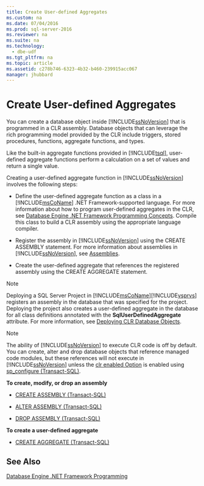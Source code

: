 ```yaml
---
title: Create User-defined Aggregates
ms.custom: na
ms.date: 07/04/2016
ms.prod: sql-server-2016
ms.reviewer: na
ms.suite: na
ms.technology: 
  - dbe-udf
ms.tgt_pltfrm: na
ms.topic: article
ms.assetid: c278b746-6323-4b32-b460-239915acc067
manager: jhubbard
---
```

# Create User-defined Aggregates
You can create a database object inside [!INCLUDE[ssNoVersion](../../Topics/TopicNameContainA/includes/ssNoVersion_md.md)] that is programmed in a CLR assembly. Database objects that can leverage the rich programming model provided by the CLR include triggers, stored procedures, functions, aggregate functions, and types.  
  
 Like the built-in aggregate functions provided in [!INCLUDE[tsql](../../Topics/TopicNameContainA/includes/tsql_md.md)], user-defined aggregate functions perform a calculation on a set of values and return a single value.  
  
 Creating a user-defined aggregate function in [!INCLUDE[ssNoVersion](../../Topics/TopicNameContainA/includes/ssNoVersion_md.md)] involves the following steps:  
  
-   Define the user-defined aggregate function as a class in a [!INCLUDE[msCoName](../../Topics/TopicNameContainA/includes/msCoName_md.md)] .NET Framework-supported language. For more information about how to program user-defined aggregates in the CLR, see [Database Engine .NET Framework Programming Concepts](assetId:///bad9b7e8-5967-4afa-8dc8-6d840faf9372). Compile this class to build a CLR assembly using the appropriate language compiler.  
  
-   Register the assembly in [!INCLUDE[ssNoVersion](../../Topics/TopicNameContainA/includes/ssNoVersion_md.md)] using the CREATE ASSEMBLY statement. For more information about assemblies in [!INCLUDE[ssNoVersion](../../Topics/TopicNameContainA/includes/ssNoVersion_md.md)], see [Assemblies](assetId:///4b146437-3061-47f6-9e8c-26eeea10b54e).  
  
-   Create the user-defined aggregate that references the registered assembly using the CREATE AGGREGATE statement.  
  
> [!NOTE]  
>  Deploying a SQL Server Project in [!INCLUDE[msCoName](../../Topics/TopicNameContainA/includes/msCoName_md.md)][!INCLUDE[vsprvs](../../Topics/TopicNameContainA/includes/vsprvs_md.md)] registers an assembly in the database that was specified for the project. Deploying the project also creates a user-defined aggregate in the database for all class definitions annotated with the **SqlUserDefinedAggregate** attribute. For more information, see [Deploying CLR Database Objects](assetId:///00752573-3367-41a7-af98-7b7a29e8e2f2).  
  
> [!NOTE]  
>  The ability of [!INCLUDE[ssNoVersion](../../Topics/TopicNameContainA/includes/ssNoVersion_md.md)] to execute CLR code is off by default. You can create, alter and drop database objects that reference managed code modules, but these references will not execute in [!INCLUDE[ssNoVersion](../../Topics/TopicNameContainA/includes/ssNoVersion_md.md)] unless the [clr enabled Option](../../Topics/TopicNameNotContainA/clr-enabled-Server-Configuration-Option.md) is enabled using [sp_configure (Transact-SQL)](assetId:///d18b251d-b37a-4f5f-b50c-502d689594c8).  
  
 **To create, modify, or drop an assembly**  
  
-   [CREATE ASSEMBLY (Transact-SQL)](assetId:///d8d1d245-c2c3-4325-be52-4fc1122c2079)  
  
-   [ALTER ASSEMBLY (Transact-SQL)](assetId:///87bca678-4e79-40e1-bb8b-bd5ed8f34853)  
  
-   [DROP ASSEMBLY (Transact-SQL)](assetId:///452d181a-a8e6-44a3-975d-29966d01b18d)  
  
 **To create a user-defined aggregate**  
  
-   [CREATE AGGREGATE (Transact-SQL)](assetId:///62eebc19-9f15-4245-94fa-b3fcd64a9d42)  
  
## See Also  
 [Database Engine .NET Framework Programming](assetId:///951bf851-3e6e-4361-ae6a-2bcd5b837ebd)